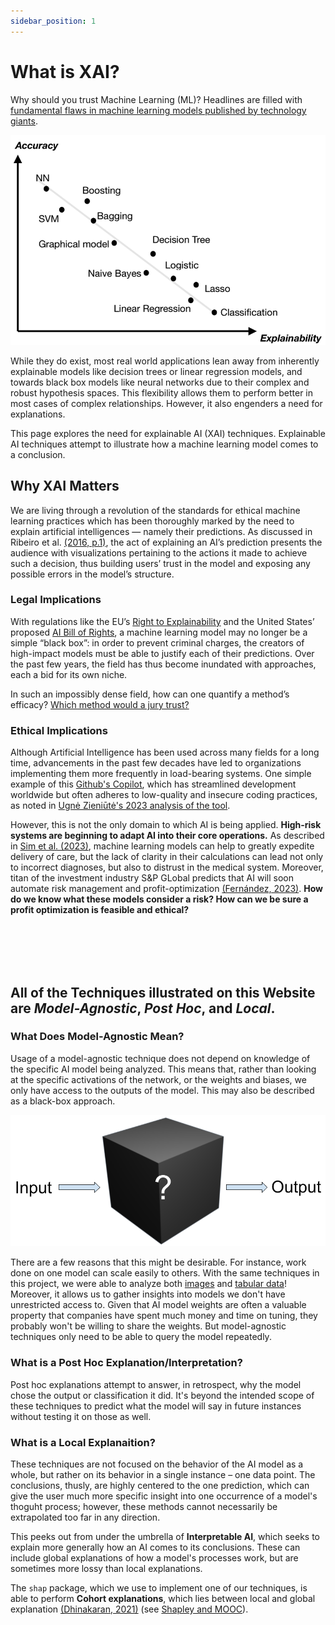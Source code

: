 ```yaml
---
sidebar_position: 1
---
```



# What is XAI?

Why should you trust Machine Learning (ML)? Headlines are filled with [fundamental flaws in machine learning models published by technology giants](https://www.nytimes.com/2023/05/22/technology/ai-photo-labels-google-apple.html).

![Accuracy vs explainability graph](src/accuracy_vs_explainability.png "In general, the more complicated – and inscrutable – your model, the more powerful it can become.")

While they do exist, most real world applications lean away from inherently explainable models like decision trees or linear regression models, and towards black box models like neural networks due to their complex and robust hypothesis spaces. This flexibility allows them to perform better in most cases of complex relationships. However, it also engenders a need for explanations.

This page explores the need for explainable AI (XAI) techniques. Explainable AI techniques attempt to illustrate how a machine learning model comes to a conclusion.


## Why XAI Matters
We are living through a revolution of the standards for ethical machine learning practices which has been thoroughly marked by the need to explain artificial intelligences — namely their predictions. As discussed in Ribeiro et al. [(2016, p.1)](https://arxiv.org/abs/1602.04938), the act of explaining an AI’s prediction presents the audience with visualizations pertaining to the actions it made to achieve such a decision, thus building users’ trust in the model and exposing any possible errors in the model’s structure.

### Legal Implications
With regulations like the EU’s [Right to Explainability](https://www.europarl.europa.eu/news/en/press-room/20231206IPR15699/artificial-intelligence-act-deal-on-comprehensive-rules-for-trustworthy-ai) and the United States’ proposed [AI Bill of Rights](https://www.whitehouse.gov/ostp/ai-bill-of-rights/), a machine learning model may no longer be a simple “black box”: in order to prevent criminal charges, the creators of high-impact models must be able to justify each of their predictions. Over the past few years, the field has thus become inundated with approaches, each a bid for its own niche.

In such an impossibly dense field, how can one quantify a method’s efficacy? [Which method would a jury trust?](../Shapley%20Values/The%20EU's%20right%20to%20explainability.md)


### Ethical Implications

Although Artificial Intelligence has been used across many fields for a long time, advancements in the past few decades have led to organizations implementing them more frequently in load-bearing systems. One simple example of this [Github's Copilot](https://github.com/features/copilot), which has streamlined development worldwide but often adheres to low-quality and insecure coding practices, as noted in [Ugnė Zieniūtė's 2023 analysis of the tool](https://nordvpn.com/blog/is-github-copilot-safe-to-use-at-work/).

However, this is not the only domain to which AI is being applied. **High-risk systems are beginning to adapt AI into their core operations.** As described in [Sim et al. (2023)](https://journals.lww.com/smj/Fulltext/2023/02000/Machine_learning_in_medicine__what_clinicians.1.aspx#:~:text=on%20ML%20projects.-,Explainability,-The%20concept%20of), machine learning models can help to greatly expedite delivery of care, but the lack of clarity in their calculations can lead not only to incorrect diagnoses, but also to distrust in the medical system. Moreover, titan of the investment industry S&P GLobal predicts that AI will soon automate risk management and profit-optimization [(Fernández, 2023)](https://www.spglobal.com/en/research-insights/featured/special-editorial/ai-in-banking-ai-will-be-an-incremental-game-changer). **How do we know what these models consider a risk? How can we be sure a profit optimization is feasible and ethical?**

<br></br>
<br></br>

## All of the Techniques illustrated on this Website are *Model-Agnostic*, *Post Hoc*, and *Local*.

### What Does Model-Agnostic Mean?
Usage of a model-agnostic technique does not depend on knowledge of the specific AI model being analyzed. This means that, rather than looking at the specific activations of the network, or the weights and biases, we only have access to the outputs of the model. This may also be described as a black-box approach.

![Black Box Clipart](src/Black_Box_Clipart.png "What is happening in the box? Not our problem!")

There are a few reasons that this might be desirable. For instance, work done on one model can scale easily to others. With the same techniques in this project, we were able to analyze both [images](/Explainable-Ai-Comps-2024/User%20Study/ResNet%20-%20Comparative%20Results) and [tabular data](/Explainable-Ai-Comps-2024/User%20Study/MOOC%20-%20Comparative%20Results)! Moreover, it allows us to gather insights into models we don't have unrestricted access to. Given that AI model weights are often a valuable property that companies have spent much money and time on tuning, they probably won't be willing to share the weights. But model-agnostic techniques only need to be able to query the model repeatedly.

### What is a Post Hoc Explanation/Interpretation?

Post hoc explanations attempt to answer, in retrospect, why the model chose the output or classification it did. It's beyond the intended scope of these techniques to predict what the model will say in future instances without testing it on those as well.

### What is a Local Explanaition?

These techniques are not focused on the behavior of the AI model as a whole, but rather on its behavior in a single instance – one data point. The conclusions, thusly, are highly centered to the one prediction, which can give the user much more specific insight into one occurrence of a model's thoguht process; however, these methods cannot necessarily be extrapolated too far in any direction.

This peeks out from under the umbrella of **Interpretable AI**, which seeks to explain more generally how an AI comes to its conclusions. These can include global explanations of how a model's processes work, but are sometimes more lossy than local explanations.

The ```shap``` package, which we use to implement one of our techniques, is able to perform **Cohort explanations**, which lies between local and global explanation [(Dhinakaran, 2021)](https://towardsdatascience.com/a-look-into-global-cohort-and-local-model-explainability-973bd449969f) (see [Shapley and MOOC](../Shapley%20Values/Shapley%20and%20MOOC.md)).
